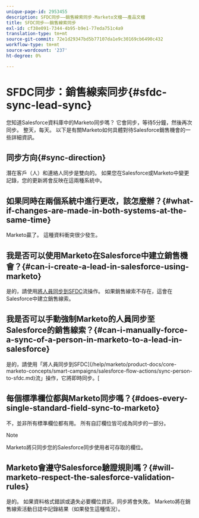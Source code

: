```yaml
---
unique-page-id: 2953455
description: SFDC同步——銷售線索同步-Marketo文檔——產品文檔
title: SFDC同步——銷售線索同步
exl-id: cf38e091-7344-4b95-b9e1-77eda751c4a9
translation-type: tm+mt
source-git-commit: 72e1d29347bd5b77107da1e9c30169cb6490c432
workflow-type: tm+mt
source-wordcount: '237'
ht-degree: 0%

---
```


# SFDC同步：銷售線索同步{#sfdc-sync-lead-sync}

您知道Salesforce資料庫中的Marketo同步嗎？ 它會同步，等待5分鐘，然後再次同步。 整天，每天。 以下是有關Marketo如何具體對待Salesforce銷售機會的一些詳細資訊。

## 同步方向{#sync-direction}

潛在客戶（人）和連絡人同步是雙向的。 如果您在Salesforce或Marketo中變更記錄，您的更新將會反映在這兩種系統中。

## 如果同時在兩個系統中進行更改，該怎麼辦？{#what-if-changes-are-made-in-both-systems-at-the-same-time}

Marketo贏了。 這種資料衝突很少發生。

## 我是否可以使用Marketo在Salesforce中建立銷售機會？{#can-i-create-a-lead-in-salesforce-using-marketo}

是的，請使用[將人員同步到SFDC](/help/marketo/product-docs/core-marketo-concepts/smart-campaigns/salesforce-flow-actions/sync-person-to-sfdc.md)流操作。 如果銷售線索不存在，這會在Salesforce中建立銷售線索。

## 我是否可以手動強制Marketo的人員同步至Salesforce的銷售線索？{#can-i-manually-force-a-sync-of-a-person-in-marketo-to-a-lead-in-salesforce}

是的，請使用「將人員同步到SFDC](/help/marketo/product-docs/core-marketo-concepts/smart-campaigns/salesforce-flow-actions/sync-person-to-sfdc.md)流」操作，它將即時同步。[

## 每個標準欄位都與Marketo同步嗎？{#does-every-single-standard-field-sync-to-marketo}

不，並非所有標準欄位都有用。 所有自訂欄位皆可成為同步的一部分。

>[!NOTE]
>
>Marketo將只同步您的Salesforce同步使用者可存取的欄位。

## Marketo會遵守Salesforce驗證規則嗎？{#will-marketo-respect-the-salesforce-validation-rules}

是的。 如果資料格式錯誤或遺失必要欄位資訊，同步將會失敗。 Marketo將在銷售線索活動日誌中記錄結果（如果發生這種情況）。
